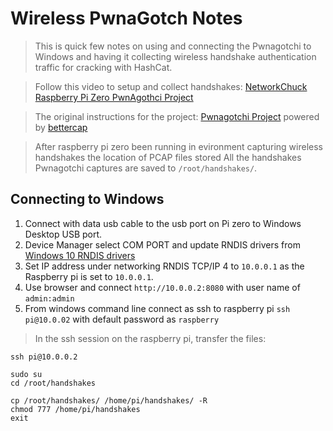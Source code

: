 # Wireless PwnaGotch Notes  

>This is quick few notes on using and connecting the Pwnagotchi to Windows and having it collecting wireless handshake authentication traffic for cracking with HashCat.

>Follow this video to setup and collect handshakes: [NetworkChuck Raspberry Pi Zero PwnAgothci Project](https://youtu.be/km81ph7pZz8?si=q5tOOcU6wzzCM3II&t=774)

>The original instructions for the project: [Pwnagotchi Project](https://pwnagotchi.ai/intro/) powered by [bettercap](https://www.bettercap.org/)  

>After raspberry pi zero been running in evironment capturing wireless handshakes the location of PCAP files stored All the handshakes Pwnagotchi captures are saved to `/root/handshakes/`.

## Connecting to Windows  

1. Connect with data usb cable to the usb port on Pi zero to Windows Desktop USB port.
2. Device Manager select COM PORT and update RNDIS drivers from [Windows 10 RNDIS drivers](https://modclouddownloadprod.blob.core.windows.net/shared/mod-rndis-driver-windows.zip)
3. Set IP address under networking RNDIS TCP/IP 4 to `10.0.0.1` as the Raspberry pi is set to `10.0.0.1`.
4. Use browser and connect `http://10.0.0.2:8080` with user name of `admin:admin`
5. From windows command line connect as ssh to raspberry pi `ssh pi@10.0.02` with default password as `raspberry`

>In the ssh session on the raspberry pi, transfer the files:

```
ssh pi@10.0.0.2

sudo su
cd /root/handshakes

cp /root/handshakes/ /home/pi/handshakes/ -R
chmod 777 /home/pi/handshakes
exit
```


